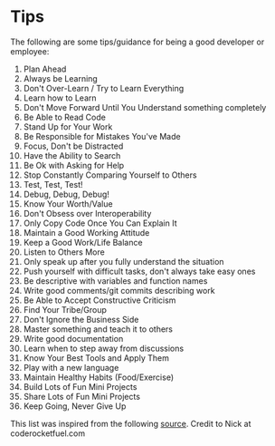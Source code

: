 # Tips

The following are some tips/guidance for being a good developer or employee:

1. Plan Ahead
2. Always be Learning
3. Don't Over-Learn / Try to Learn Everything
4. Learn how to Learn
5. Don't Move Forward Until You Understand something completely
6. Be Able to Read Code
7. Stand Up for Your Work
8. Be Responsible for Mistakes You've Made
9. Focus, Don't be Distracted
10. Have the Ability to Search
11. Be Ok with Asking for Help
12. Stop Constantly Comparing Yourself to Others
13. Test, Test, Test!
14. Debug, Debug, Debug!
15. Know Your Worth/Value
16. Don't Obsess over Interoperability
17. Only Copy Code Once You Can Explain It
18. Maintain a Good Working Attitude
19. Keep a Good Work/Life Balance
20. Listen to Others More
21. Only speak up after you fully understand the situation
22. Push yourself with difficult tasks, don't always take easy ones
23. Be descriptive with variables and function names
24. Write good comments/git commits describing work
25. Be Able to Accept Constructive Criticism
26. Find Your Tribe/Group
27. Don't Ignore the Business Side
28. Master something and teach it to others
29. Write good documentation
30. Learn when to step away from discussions
31. Know Your Best Tools and Apply Them
32. Play with a new language
33. Maintain Healthy Habits (Food/Exercise)
34. Build Lots of Fun Mini Projects
35. Share Lots of Fun Mini Projects
36. Keep Going, Never Give Up

This list was inspired from the following [source](https://coderrocketfuel.com/article/34-tips-to-become-a-first-rate-software-developer). Credit to Nick at coderocketfuel.com
